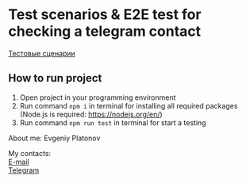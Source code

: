 # Test scenarios & E2E test for checking a telegram contact

[Тестовые сценарии](https://github.com/EuPlatonovIT/1.Internship-in-Byndyusoft/blob/main/Test%20Scenarios.csv)



## How to run project
1. Open project in your programming environment 
2. Run command `npm i` in terminal for installing all required packages (Node.js is required: <https://nodejs.org/en/>)
3. Run command `npm run test` in terminal for start a testing





About me: Evgeniy Platonov

My contacts: <br/>
[E-mail](eugeneplat7@gmail.com) <br/>
[Telegram](https://t.me/invinciblem4n)
